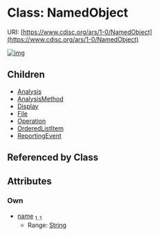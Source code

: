 
# Class: NamedObject




URI: [https://www.cdisc.org/ars/1-0/NamedObject](https://www.cdisc.org/ars/1-0/NamedObject)


[![img](https://yuml.me/diagram/nofunky;dir:TB/class/[ReportingEvent],[OrderedListItem],[Operation],[NamedObject&#124;name:string]^-[ReportingEvent],[NamedObject]^-[OrderedListItem],[NamedObject]^-[Operation],[NamedObject]^-[File],[NamedObject]^-[Display],[NamedObject]^-[AnalysisMethod],[NamedObject]^-[Analysis],[File],[Display],[AnalysisMethod],[Analysis])](https://yuml.me/diagram/nofunky;dir:TB/class/[ReportingEvent],[OrderedListItem],[Operation],[NamedObject&#124;name:string]^-[ReportingEvent],[NamedObject]^-[OrderedListItem],[NamedObject]^-[Operation],[NamedObject]^-[File],[NamedObject]^-[Display],[NamedObject]^-[AnalysisMethod],[NamedObject]^-[Analysis],[File],[Display],[AnalysisMethod],[Analysis])

## Children

 * [Analysis](Analysis.md)
 * [AnalysisMethod](AnalysisMethod.md)
 * [Display](Display.md)
 * [File](File.md)
 * [Operation](Operation.md)
 * [OrderedListItem](OrderedListItem.md)
 * [ReportingEvent](ReportingEvent.md)

## Referenced by Class


## Attributes


### Own

 * [name](name.md)  <sub>1..1</sub>
     * Range: [String](types/String.md)

